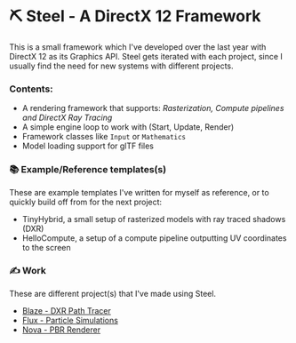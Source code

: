 # ⛏️ Steel - A DirectX 12 Framework
This is a small framework which I've developed over the last year with DirectX 12 as its Graphics API.
Steel gets iterated with each project, since I usually find the need for new systems with different projects.

### Contents:
- A rendering framework that supports: _Rasterization, Compute pipelines and DirectX Ray Tracing_
- A simple engine loop to work with (Start, Update, Render)
- Framework classes like `Input` or `Mathematics`
- Model loading support for glTF files

### 📚 Example/Reference templates(s)
These are example templates I've written for myself as reference, or to quickly build off from for the next project:
- TinyHybrid, a small setup of rasterized models with ray traced shadows (DXR)
- HelloCompute, a setup of a compute pipeline outputting UV coordinates to the screen

### ✍️ Work
These are different project(s) that I've made using Steel. 
- [Blaze - DXR Path Tracer](https://github.com/stefanpgd/Blaze)
- [Flux - Particle Simulations](https://github.com/stefanpgd/Flux)
- [Nova - PBR Renderer](https://github.com/stefanpgd/Nova)
